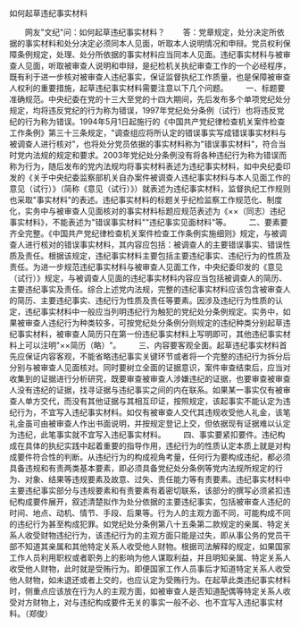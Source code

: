 如何起草违纪事实材料











　　网友"文纪"问：如何起草违纪事实材料？
　　答：党章规定，处分决定所依据的事实材料和处分决定必须同本人见面，听取本人说明情况和申辩。党员权利保障条例规定，处理、处分所依据的事实材料应当同本人见面。违纪事实材料与被审查人见面，听取被审查人说明和申辩，是纪检机关执纪审查工作的一个必经程序，既有利于进一步核对被审查人违纪事实，保证监督执纪工作质量，也是保障被审查人权利的重要措施，起草违纪事实材料需要注意以下几个问题。
　　一、标题要准确规范。中央纪委在党的十三大至党的十四大期间，先后发布多个单项党纪处分规定，均将违反党纪的行为称为错误，1997年党纪处分条例（试行）也将违反党纪的行为称为错误。1994年5月1日起施行的《中国共产党纪律检查机关案件检查工作条例》第三十三条规定，"调查组应将所认定的错误事实写成错误事实材料与被调查人进行核对"，也将处分党员依据的事实材料称为"错误事实材料"，符合当时党内法规的规定和要求。2003年党纪处分条例没有将各种违纪行为称为错误而称为行为，随后发布的党内法规均将事实材料表述为违纪事实材料，如中央纪委印发的《关于中央纪委监察部机关自办案件被调查人违纪事实材料与本人见面工作的意见（试行）》（简称《意见（试行）》）就表述为违纪事实材料，监督执纪工作规则也采取"事实材料"的表述。违纪事实材料的标题关乎纪检监察工作规范化、制度化，实务中与被审查人见面核对的事实材料标题应规范表述为《××（同志）违纪事实材料》，不能表述为"错误事实材料""违纪事实见面材料"等。
　　二、要素要齐全完整。《中国共产党纪律检查机关案件检查工作条例实施细则》规定，与被调查人进行核对的错误事实材料，其内容应包括：被调查人的主要错误事实、错误性质及责任。根据该规定，违纪事实材料主要包括主要违纪事实、违纪行为的性质及责任。为进一步规范违纪事实材料与被审查人见面工作，中央纪委印发的《意见（试行）》规定，与被调查人见面的违纪事实材料内容应当包括被调查人的简历、主要违纪事实及责任。综合上述党内法规，完整的违纪事实材料应该包含被审查人的简历、主要违纪事实、违纪行为性质及责任等要素。因涉及违纪行为性质的认定，违纪事实材料中一般应当列明违纪行为触犯的党纪处分条例规定。实务中，如果被审查人违纪行为种类较多，可按党纪处分条例分则规定的违纪种类分别起草违纪事实材料，被审查人简历只在第一份违纪事实材料上写明即可，其他违纪事实材料上可以注明"××简历（略）"。
　　三、内容要客观全面。起草违纪事实材料首先应保证内容客观，不能省略违纪事实关键环节或者将一个完整的违纪行为拆分后分别与被审查人见面核对。同时要树立全面的证据意识，案件审查结束后，应当对收集到的证据进行分析研究，既要审查被审查人涉嫌违纪的证据，也要审查被审查人没有违纪的证据，找寻证据与违纪事实之间的内在联系。如果某一事实仅有被审查人单方交代，而没有其他证据与其相互印证，按照规定，该起事实不能认定为违纪行为，不宜写入违纪事实材料。如仅有被审查人交代其违规收受他人礼金，该笔礼金虽可由被审查人作出书面说明，并按规定登记上交，但依据现有证据难以认定为违纪，此笔事实就不宜写入违纪事实材料。
　　四、事实要紧扣要件。违纪构成在具体的执纪实践中起着重要的指导作用，违纪行为的性质认定本质上就是对构成要件符合性的判断。从违纪行为的构成视角考量，任何行为要构成违纪，都必须具备违规和有责两类基本要素，即必须具备党纪处分条例等党内法规所规定的行为、对象、结果等违规要素及故意、过失、责任能力等有责要素。违纪事实材料中主要违纪事实部分与违规要素和有责要素有着密切联系，该部分的撰写必须紧扣违纪构成要件展开，叙述清楚拟作为处分依据的主要违纪事实，包括被审查人违纪的时间、地点、动机、情节、手段、后果等。行为人的主观方面不同，可能构成不同的违纪行为甚至构成犯罪。如党纪处分条例第八十五条第二款规定的亲属、特定关系人收受财物违纪行为，该违纪行为的主观方面只能是过失，即从事公务的党员干部不知道其亲属和其他特定关系人收受他人财物。根据司法解释的规定，如果国家工作人员利用职权或者职务上的影响为他人谋取利益，并且明知亲属、特定关系人收受他人财物，此时就是受贿行为。即便国家工作人员事后才知道特定关系人收受他人财物，如未退还或者上交的，也应认定为受贿行为。在起草此类违纪事实材料时，侧重点应该放在行为人的主观方面，如被审查人是否知道配偶等特定关系人收受对方财物上，对与违纪构成要件无关的事实一般不必、也不宜写入违纪事实材料。（郑俊）
